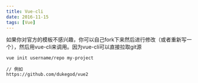 ```yaml
---
title: Vue-cli
date: 2016-11-15
tags: [Vue]
---
```


如果你对官方的模板不感兴趣，你可以自己fork下来然后进行修改（或者重新写一个），然后用vue-cli来调用。因为vue-cli可以直接拉取git源

```
vue init username/repo my-project

// 例如
https://github.com/dukegod/vue2
```
